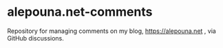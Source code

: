 # alepouna.net-comments

Repository for managing comments on my blog, https://alepouna.net , via GitHub discussions.
